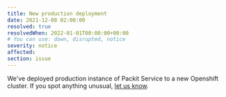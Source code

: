 ```yaml
---
title: New production deployment
date: 2021-12-08 02:00:00
resolved: true
resolvedWhen: 2022-01-01T00:00:00+00:00
# You can use: down, disrupted, notice
severity: notice
affected:
section: issue
---
```


We've deployed production instance of Packit Service to a new Openshift cluster.
If you spot anything unusual, [let us know](https://packit.dev/docs/faq/#how-can-i-contact-you).
